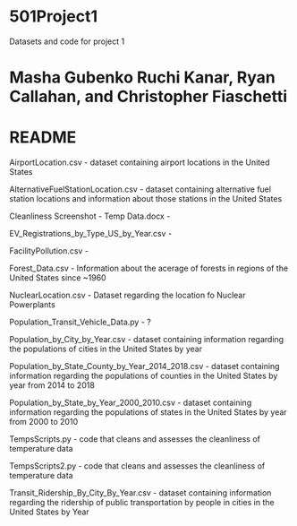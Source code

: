 # 501Project1
Datasets and code for project 1
# Masha Gubenko Ruchi Kanar, Ryan Callahan, and Christopher Fiaschetti
# README

AirportLocation.csv - dataset containing airport locations in the United States

AlternativeFuelStationLocation.csv - dataset containing alternative fuel station locations and information about those stations in the United States

Cleanliness Screenshot - Temp Data.docx -

EV_Registrations_by_Type_US_by_Year.csv - 

FacilityPollution.csv - 

Forest_Data.csv - Information about the acerage of forests in regions of the United States since ~1960

NuclearLocation.csv - Dataset regarding the location fo Nuclear Powerplants

Population_Transit_Vehicle_Data.py - ?

Population_by_City_by_Year.csv - dataset containing information regarding the populations of cities in the United States by year

Population_by_State_County_by_Year_2014_2018.csv - dataset containing information regarding the populations of counties in the United States by year from 2014 to 2018

Population_by_State_by_Year_2000_2010.csv - dataset containing information regarding the populations of states in the United States by year from 2000 to 2010

TempsScripts.py - code that cleans and assesses the cleanliness of temperature data 

TempsScripts2.py - code that cleans and assesses the cleanliness of temperature data 

Transit_Ridership_By_City_By_Year.csv - dataset containing information regarding the ridership of public transportation by people in cities in the United States by Year 






